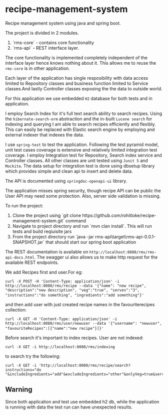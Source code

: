 # recipe-management-system
Recipe management system using java and spring boot.

The project is divided in 2 modules.
<ol>
<li>`rms-core` - contains core functionality </li>
<li>`rms-api`  - REST interface layer.</li>
</ol>

The core functionality is implemented completely independent of the interface layer hence knows nothing about it. This
allows me to reuse the `rms-core` is in other application.

Each layer of the application has single resposibility with data access limited to Repository classes and business function limited to Service classes.And lastly Controller classes exposing the the data to outside world.

For this application we use embedded `H2` database for both tests and in application.

I employ Search Index for it's full text search ability to search recipes. Using the `hibernate-search-orm` abstraction and the in-built `Lucene search` for indexing and querying I am able to search recipes efficiently and flexibly. This can easily be replaced with Elastic search engine by employing and external indexer that indexes the data. 

I use `spring-test` to test the application. Following the test pyramid model, unit test cases coverage is extensive and relatively limited integration test coverage. I employ
Integration test for Repository, Search index service and Controller classes. All other classes are unit tested using `Junit 5` and `Mockito`. The data setup for integrstion test is done using dbsetup library which provides simple and clean api to insert and delete data.

The API is documented using `springdoc-openapi-ui` library. 

The application misses spring security, though recipe API can be public the User API may need some protection. Also, server side validation is missing.


To run the project:
<ol>
  <li>Clone the project using `git clone https://github.com/rohitloke/recipe-management-system.git` command</li>
  <li>Navigate to project directory and run `mvn clan install`. This will run tests and build reqiuisite jars</li>
  <li>From the project directory run `java -jar rms-api\target\rms-api-0.0.1-SNAPSHOT.jar` that should start our spring boot application</li>
</ol>

The REST documentation is available on `http://localhost:8080/rms/rms-api-docs.html`. The swagger ui also allows us to make http request for the available REST endpoints.

We add Recipes first and user.For eg:
<pre><code>curl -X POST -H 'Content-Type: application/json' -i http://localhost:8080/rms/recipe --data '{"name": "new recipe", "description":"new description", "veg":"true", "serves":"3", "instructions":"do something", "ingredients":"add something"}'</code> </pre>

and then add user with just created recipe names in the favouriterecipes collection:
<pre><code>curl -X GET -H 'Content-Type: application/json' -i http://localhost:8080/rms/user/newuser --data '{"username": "newuser", "favouriteRecipes":[{"name":"new recipe"}]}'</code> </pre>

Before search it's important to index recipes. User are not indexed:
<pre><code>curl -X GET -i http://localhost:8080/rms/indexing</code></pre>

to search try the following:
<pre><code>curl -X GET -i 'http://localhost:8080/rms/recipe/search?instructions="do "&includeIngredients="add"&excludeIngredients="other"&onlyVeg=true&servings=2'</code></pre>

<h2>Warning</h2> Since both application and test use embedded h2 db, while the application is running with data the test run can have unexpected results. 
